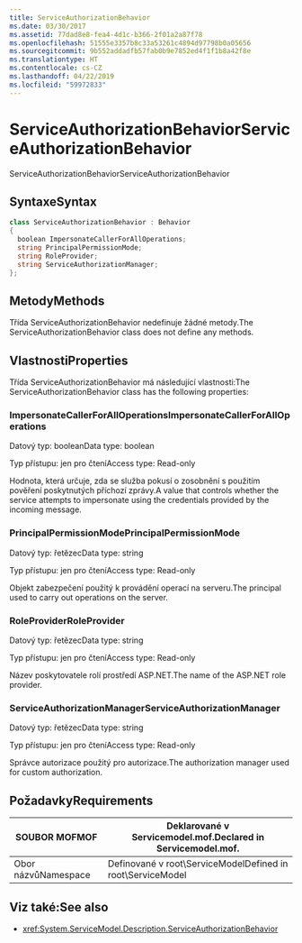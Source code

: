 ```yaml
---
title: ServiceAuthorizationBehavior
ms.date: 03/30/2017
ms.assetid: 77dad8e8-fea4-4d1c-b366-2f01a2a87f78
ms.openlocfilehash: 51555e3357b8c33a53261c4894d97798b0a05656
ms.sourcegitcommit: 9b552addadfb57fab0b9e7852ed4f1f1b8a42f8e
ms.translationtype: HT
ms.contentlocale: cs-CZ
ms.lasthandoff: 04/22/2019
ms.locfileid: "59972833"
---
```

# <a name="serviceauthorizationbehavior"></a><span data-ttu-id="a740f-102">ServiceAuthorizationBehavior</span><span class="sxs-lookup"><span data-stu-id="a740f-102">ServiceAuthorizationBehavior</span></span>
<span data-ttu-id="a740f-103">ServiceAuthorizationBehavior</span><span class="sxs-lookup"><span data-stu-id="a740f-103">ServiceAuthorizationBehavior</span></span>  
  
## <a name="syntax"></a><span data-ttu-id="a740f-104">Syntaxe</span><span class="sxs-lookup"><span data-stu-id="a740f-104">Syntax</span></span>  
  
```csharp
class ServiceAuthorizationBehavior : Behavior  
{  
  boolean ImpersonateCallerForAllOperations;  
  string PrincipalPermissionMode;  
  string RoleProvider;  
  string ServiceAuthorizationManager;  
};  
```  
  
## <a name="methods"></a><span data-ttu-id="a740f-105">Metody</span><span class="sxs-lookup"><span data-stu-id="a740f-105">Methods</span></span>  
 <span data-ttu-id="a740f-106">Třída ServiceAuthorizationBehavior nedefinuje žádné metody.</span><span class="sxs-lookup"><span data-stu-id="a740f-106">The ServiceAuthorizationBehavior class does not define any methods.</span></span>  
  
## <a name="properties"></a><span data-ttu-id="a740f-107">Vlastnosti</span><span class="sxs-lookup"><span data-stu-id="a740f-107">Properties</span></span>  
 <span data-ttu-id="a740f-108">Třída ServiceAuthorizationBehavior má následující vlastnosti:</span><span class="sxs-lookup"><span data-stu-id="a740f-108">The ServiceAuthorizationBehavior class has the following properties:</span></span>  
  
### <a name="impersonatecallerforalloperations"></a><span data-ttu-id="a740f-109">ImpersonateCallerForAllOperations</span><span class="sxs-lookup"><span data-stu-id="a740f-109">ImpersonateCallerForAllOperations</span></span>  
 <span data-ttu-id="a740f-110">Datový typ: boolean</span><span class="sxs-lookup"><span data-stu-id="a740f-110">Data type: boolean</span></span>  
  
 <span data-ttu-id="a740f-111">Typ přístupu: jen pro čtení</span><span class="sxs-lookup"><span data-stu-id="a740f-111">Access type: Read-only</span></span>  
  
 <span data-ttu-id="a740f-112">Hodnota, která určuje, zda se služba pokusí o zosobnění s použitím pověření poskytnutých příchozí zprávy.</span><span class="sxs-lookup"><span data-stu-id="a740f-112">A value that controls whether the service attempts to impersonate using the credentials provided by the incoming message.</span></span>  
  
### <a name="principalpermissionmode"></a><span data-ttu-id="a740f-113">PrincipalPermissionMode</span><span class="sxs-lookup"><span data-stu-id="a740f-113">PrincipalPermissionMode</span></span>  
 <span data-ttu-id="a740f-114">Datový typ: řetězec</span><span class="sxs-lookup"><span data-stu-id="a740f-114">Data type: string</span></span>  
  
 <span data-ttu-id="a740f-115">Typ přístupu: jen pro čtení</span><span class="sxs-lookup"><span data-stu-id="a740f-115">Access type: Read-only</span></span>  
  
 <span data-ttu-id="a740f-116">Objekt zabezpečení použitý k provádění operací na serveru.</span><span class="sxs-lookup"><span data-stu-id="a740f-116">The principal used to carry out operations on the server.</span></span>  
  
### <a name="roleprovider"></a><span data-ttu-id="a740f-117">RoleProvider</span><span class="sxs-lookup"><span data-stu-id="a740f-117">RoleProvider</span></span>  
 <span data-ttu-id="a740f-118">Datový typ: řetězec</span><span class="sxs-lookup"><span data-stu-id="a740f-118">Data type: string</span></span>  
  
 <span data-ttu-id="a740f-119">Typ přístupu: jen pro čtení</span><span class="sxs-lookup"><span data-stu-id="a740f-119">Access type: Read-only</span></span>  
  
 <span data-ttu-id="a740f-120">Název poskytovatele rolí prostředí ASP.NET.</span><span class="sxs-lookup"><span data-stu-id="a740f-120">The name of the ASP.NET role provider.</span></span>  
  
### <a name="serviceauthorizationmanager"></a><span data-ttu-id="a740f-121">ServiceAuthorizationManager</span><span class="sxs-lookup"><span data-stu-id="a740f-121">ServiceAuthorizationManager</span></span>  
 <span data-ttu-id="a740f-122">Datový typ: řetězec</span><span class="sxs-lookup"><span data-stu-id="a740f-122">Data type: string</span></span>  
  
 <span data-ttu-id="a740f-123">Typ přístupu: jen pro čtení</span><span class="sxs-lookup"><span data-stu-id="a740f-123">Access type: Read-only</span></span>  
  
 <span data-ttu-id="a740f-124">Správce autorizace použitý pro autorizace.</span><span class="sxs-lookup"><span data-stu-id="a740f-124">The authorization manager used for custom authorization.</span></span>  
  
## <a name="requirements"></a><span data-ttu-id="a740f-125">Požadavky</span><span class="sxs-lookup"><span data-stu-id="a740f-125">Requirements</span></span>  
  
|<span data-ttu-id="a740f-126">SOUBOR MOF</span><span class="sxs-lookup"><span data-stu-id="a740f-126">MOF</span></span>|<span data-ttu-id="a740f-127">Deklarované v Servicemodel.mof.</span><span class="sxs-lookup"><span data-stu-id="a740f-127">Declared in Servicemodel.mof.</span></span>|  
|---------|-----------------------------------|  
|<span data-ttu-id="a740f-128">Obor názvů</span><span class="sxs-lookup"><span data-stu-id="a740f-128">Namespace</span></span>|<span data-ttu-id="a740f-129">Definované v root\ServiceModel</span><span class="sxs-lookup"><span data-stu-id="a740f-129">Defined in root\ServiceModel</span></span>|  
  
## <a name="see-also"></a><span data-ttu-id="a740f-130">Viz také:</span><span class="sxs-lookup"><span data-stu-id="a740f-130">See also</span></span>

- <xref:System.ServiceModel.Description.ServiceAuthorizationBehavior>

